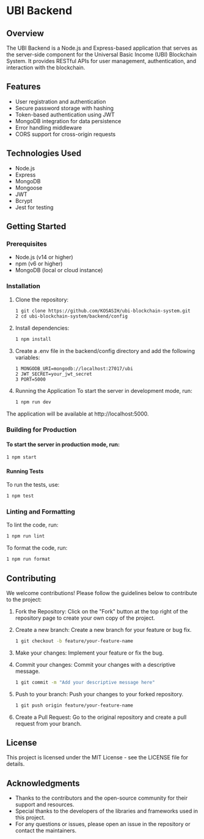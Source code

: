 # UBI Backend

## Overview

The UBI Backend is a Node.js and Express-based application that serves as the server-side component for the Universal Basic Income (UBI) Blockchain System. It provides RESTful APIs for user management, authentication, and interaction with the blockchain.

## Features

- User registration and authentication
- Secure password storage with hashing
- Token-based authentication using JWT
- MongoDB integration for data persistence
- Error handling middleware
- CORS support for cross-origin requests

## Technologies Used

- Node.js
- Express
- MongoDB
- Mongoose
- JWT
- Bcrypt
- Jest for testing

## Getting Started

### Prerequisites

- Node.js (v14 or higher)
- npm (v6 or higher)
- MongoDB (local or cloud instance)

### Installation

1. Clone the repository:

   ```bash
   1 git clone https://github.com/KOSASIH/ubi-blockchain-system.git
   2 cd ubi-blockchain-system/backend/config
   ```

2. Install dependencies:

   ```bash
   1 npm install
   ```

3. Create a .env file in the backend/config directory and add the following variables:

   ```plaintext
   1 MONGODB_URI=mongodb://localhost:27017/ubi
   2 JWT_SECRET=your_jwt_secret
   3 PORT=5000
   ```

4. Running the Application
To start the server in development mode, run:

   ```bash
   1 npm run dev
   ```

The application will be available at http://localhost:5000.

### Building for Production
#### To start the server in production mode, run:

   ```bash
   1 npm start
   ```

#### Running Tests
To run the tests, use:

   ```bash
   1 npm test
   ```

### Linting and Formatting
To lint the code, run:

   ```bash
   1 npm run lint
   ```

To format the code, run:

   ```bash
   1 npm run format
   ```

## Contributing
We welcome contributions! Please follow the guidelines below to contribute to the project:

1. Fork the Repository: Click on the "Fork" button at the top right of the repository page to create your own copy of the project.

2. Create a new branch: Create a new branch for your feature or bug fix.

   ```bash
   1 git checkout -b feature/your-feature-name
   ```

3. Make your changes: Implement your feature or fix the bug.

4. Commit your changes: Commit your changes with a descriptive message.

   ```bash
   1 git commit -m "Add your descriptive message here"
   ```

5. Push to your branch: Push your changes to your forked repository.

   ```bash
   1 git push origin feature/your-feature-name
   ```

6. Create a Pull Request: Go to the original repository and create a pull request from your branch.

## License
This project is licensed under the MIT License - see the LICENSE file for details.

## Acknowledgments
- Thanks to the contributors and the open-source community for their support and resources.
- Special thanks to the developers of the libraries and frameworks used in this project.
- For any questions or issues, please open an issue in the repository or contact the maintainers.
